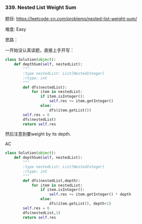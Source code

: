### 339. Nested List Weight Sum



题目:
<https://leetcode-cn.com/problems/nested-list-weight-sum/>

难度:
Easy

思路：

一开始没认真读题，直接上手开写：

```python
class Solution(object):
    def depthSum(self, nestedList):
        """
        :type nestedList: List[NestedInteger]
        :rtype: int
        """
        def dfs(nestedList):
        	for item in nestedList:
        		if item.isInteger():
        			self.res += item.getInteger()
        		else:
        			dfs(item.getList())
        self.res = 0
        dfs(nestedList)
        return self.res
```



然后注意到要weight by its depth.



AC

```python
class Solution(object):
    def depthSum(self, nestedList):
        """
        :type nestedList: List[NestedInteger]
        :rtype: int
        """
        def dfs(nestedList,depth):
        	for item in nestedList:
        		if item.isInteger():
        			self.res += item.getInteger() * depth
        		else:
        			dfs(item.getList(), depth+1)
        self.res = 0
        dfs(nestedList,1)
        return self.res
```

